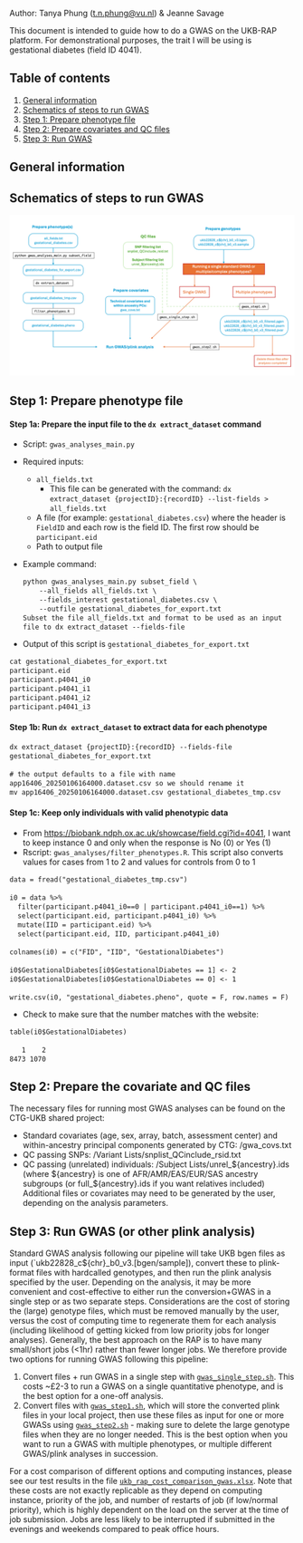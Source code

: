 Author: Tanya Phung (t.n.phung@vu.nl) & Jeanne Savage

This document is intended to guide how to do a GWAS on the UKB-RAP platform. For demonstrational purposes, the trait I will be using is gestational diabetes (field ID 4041).

## Table of contents
1. [General information](#info)
2. [Schematics of steps to run GWAS](#schema)
3. [Step 1: Prepare phenotype file](#step1)
3. [Step 2: Prepare covariates and QC files](#step2)
3. [Step 3: Run GWAS](#step3)

## General information <a name="info"></a>


## Schematics of steps to run GWAS <a name="schema"></a>
![alt text](ukb_rap_gwas_schema.png)


## Step 1: Prepare phenotype file <a name="step1"></a>
#### Step 1a: Prepare the input file to the `dx extract_dataset` command

- Script: `gwas_analyses_main.py`
- Required inputs: 
    - `all_fields.txt`
        - This file can be generated with the command: `dx extract_dataset {projectID}:{recordID} --list-fields > all_fields.txt`
    - A file (for example: `gestational_diabetes.csv`) where the header is `FieldID` and each row is the field ID. The first row should be `participant.eid`
    - Path to output file

- Example command:
    ```
    python gwas_analyses_main.py subset_field \
        --all_fields all_fields.txt \
        --fields_interest gestational_diabetes.csv \
        --outfile gestational_diabetes_for_export.txt 
    Subset the file all_fields.txt and format to be used as an input file to dx extract_dataset --fields-file
    ```

- Output of this script is `gestational_diabetes_for_export.txt`
```
cat gestational_diabetes_for_export.txt 
participant.eid
participant.p4041_i0
participant.p4041_i1
participant.p4041_i2
participant.p4041_i3
```

#### Step 1b: Run `dx extract_dataset` to extract data for each phenotype
```
dx extract_dataset {projectID}:{recordID} --fields-file gestational_diabetes_for_export.txt

# the output defaults to a file with name app16406_20250106164000.dataset.csv so we should rename it
mv app16406_20250106164000.dataset.csv gestational_diabetes_tmp.csv
```

#### Step 1c: Keep only individuals with valid phenotypic data
- From https://biobank.ndph.ox.ac.uk/showcase/field.cgi?id=4041, I want to keep instance 0 and only when the response is No (0) or Yes (1)
- Rscript: `gwas_analyses/filter_phenotypes.R`. This script also converts values for cases from 1 to 2 and values for controls from 0 to 1

```
data = fread("gestational_diabetes_tmp.csv")

i0 = data %>% 
  filter(participant.p4041_i0==0 | participant.p4041_i0==1) %>%
  select(participant.eid, participant.p4041_i0) %>%
  mutate(IID = participant.eid) %>%
  select(participant.eid, IID, participant.p4041_i0)

colnames(i0) = c("FID", "IID", "GestationalDiabetes")

i0$GestationalDiabetes[i0$GestationalDiabetes == 1] <- 2
i0$GestationalDiabetes[i0$GestationalDiabetes == 0] <- 1

write.csv(i0, "gestational_diabetes.pheno", quote = F, row.names = F)
```
- Check to make sure that the number matches with the website: 
```
table(i0$GestationalDiabetes)

   1    2 
8473 1070 
```

## Step 2: Prepare the covariate and QC files  <a name="step2"></a>
The necessary files for running most GWAS analyses can be found on the CTG-UKB shared project:
- Standard covariates (age, sex, array, batch, assessment center) and within-ancestry principal components generated by CTG: /gwa_covs.txt
- QC passing SNPs: /Variant Lists/snplist_QCinclude_rsid.txt
- QC passing (unrelated) individuals: /Subject Lists/unrel_${ancestry}.ids (where ${ancestry} is one of AFR/AMR/EAS/EUR/SAS ancestry subgroups (or full_${ancestry}.ids if you want relatives included)
Additional files or covariates may need to be generated by the user, depending on the analysis parameters.


## Step 3: Run GWAS (or other plink analysis) <a name="step3"></a>
Standard GWAS analysis following our pipeline will take UKB bgen files as input (`ukb22828_c${chr}_b0_v3.[bgen/sample]), convert these to plink-format files with hardcalled genotypes, and then run the plink analysis specified by the user. Depending on the analysis, it may be more convenient and cost-effective to either run the conversion+GWAS in a single step or as two separate steps. Considerations are the cost of storing the (large) genotype files, which must be removed manually by the user, versus the cost of computing time to regenerate them for each analysis (including likelihood of getting kicked from low priority jobs for longer analyses). Generally, the best approach on the RAP is to have many small/short jobs (<1hr) rather than fewer longer jobs. We therefore provide two options for running GWAS following this pipeline:
1. Convert files + run GWAS in a single step with [`gwas_single_step.sh`](gwas_single_step.sh). This costs ~£2-3 to run a GWAS on a single quantitative phenotype, and is the best option for a one-off analysis.
2. Convert files with [`gwas_step1.sh`](gwas_step1.sh), which will store the converted plink files in your local project, then use these files as input for one or more GWASs using [`gwas_step2.sh`](gwas_step2.sh) - making sure to delete the large genotype files when they are no longer needed. This is the best option when you want to run a GWAS with multiple phenotypes, or multiple different GWAS/plink analyses in succession.

For a cost comparison of different options and computing instances, please see our test results in the file [`ukb_rap_cost_comparison_gwas.xlsx`](ukb_rap_cost_comparison_gwas.xlsx). Note that these costs are not exactly replicable as they depend on computing instance, priority of the job, and number of restarts of job (if low/normal priority), which is highly dependent on the load on the server at the time of job submission. Jobs are less likely to be interrupted if submitted in the evenings and weekends compared to peak office hours.

